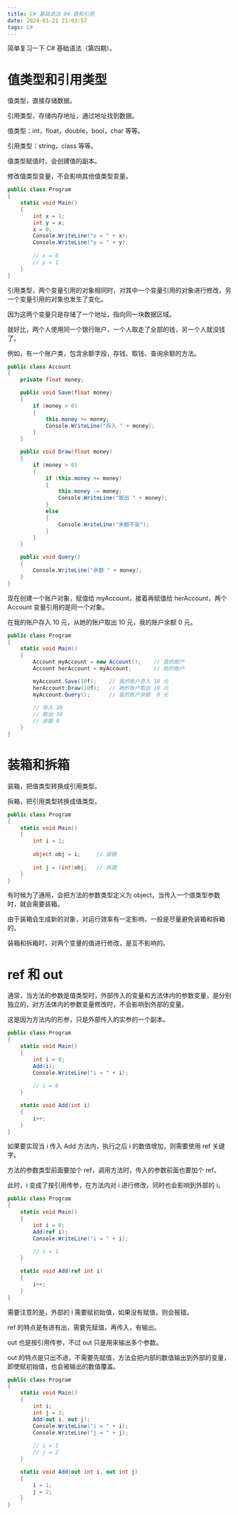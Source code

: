 ```yaml
---
title: C# 基础语法 04 值和引用
date: 2024-01-21 21:03:57
tags: C#
---
```


简单复习一下 C# 基础语法（第四期）。

<!--more-->

# 值类型和引用类型

值类型，直接存储数据。

引用类型，存储内存地址，通过地址找到数据。



值类型：int，float，double，bool，char 等等。

引用类型：string，class 等等。



值类型赋值时，会创建值的副本。

修改值类型变量，不会影响其他值类型变量。

```c#
public class Program
{
    static void Main()
    {
        int x = 1;
        int y = x;
        x = 0;
        Console.WriteLine("x = " + x);
        Console.WriteLine("y = " + y);
        
        // x = 0
        // y = 1
    }
}
```



引用类型，两个变量引用的对象相同时，对其中一个变量引用的对象进行修改，另一个变量引用的对象也发生了变化。

因为这两个变量只是存储了一个地址，指向同一块数据区域。

就好比，两个人使用同一个银行账户，一个人取走了全部的钱，另一个人就没钱了。



例如，有一个账户类，包含余额字段，存钱、取钱、查询余额的方法。

```c#
public class Account
{
    private float money;

    public void Save(float money)
    {
        if (money > 0)
        {
            this.money += money;
            Console.WriteLine("存入 " + money);
        }
    }

    public void Draw(float money)
    {
        if (money > 0)
        {
            if (this.money >= money)
            {
                this.money -= money;
                Console.WriteLine("取出 " + money);
            }
            else
            {
                Console.WriteLine("余额不足");
            }
        }
    }

    public void Query()
    {
        Console.WriteLine("余额 " + money);
    }
}
```



现在创建一个账户对象，赋值给 myAccount，接着再赋值给 herAccount，两个 Account 变量引用的是同一个对象。

在我的账户存入 10 元，从她的账户取出 10 元，我的账户余额 0 元。

```c#
public class Program
{
    static void Main()
    {
        Account myAccount = new Account();    // 我的账户
        Account herAccount = myAccount;       // 她的账户

        myAccount.Save(10f);    // 我的账户存入 10 元
        herAccount.Draw(10f);   // 她的账户取出 10 元
        myAccount.Query();      // 我的账户余额  0 元
        
        // 存入 10
        // 取出 10
        // 余额 0
    }
}
```



# 装箱和拆箱

装箱，把值类型转换成引用类型。

拆箱，把引用类型转换成值类型。

```c#
public class Program
{
    static void Main()
    {
        int i = 1;
        
        object obj = i;     // 装箱
        
        int j = (int)obj;   // 拆箱
    }
}
```

有时候为了通用，会把方法的参数类型定义为 object，当传入一个值类型参数时，就会需要装箱。

由于装箱会生成新的对象，对运行效率有一定影响，一般是尽量避免装箱和拆箱的。

装箱和拆箱时，对两个变量的值进行修改，是互不影响的。



# ref 和 out

通常，当方法的参数是值类型时，外部传入的变量和方法体内的参数变量，是分别独立的，对方法体内的参数变量修改时，不会影响到外部的变量。

这是因为方法内的形参，只是外部传入的实参的一个副本。

```c#
public class Program
{
    static void Main()
    {
        int i = 0;
        Add(i);
        Console.WriteLine("i = " + i);
        
        // i = 0
    }

    static void Add(int i)
    {
        i++;
    }
}
```



如果要实现当 i 传入 Add 方法内，执行之后 i 的数值增加，则需要使用 ref 关键字。

方法的参数类型前面要加个 ref，调用方法时，传入的参数前面也要加个 ref。

此时，i 变成了按引用传参，在方法内对 i 进行修改，同时也会影响到外部的 i。

```c#
public class Program
{
    static void Main()
    {
        int i = 0;
        Add(ref i);
        Console.WriteLine("i = " + i);
        
        // i = 1
    }

    static void Add(ref int i)
    {
        i++;
    }
}
```



需要注意的是，外部的 i 需要赋初始值，如果没有赋值，则会报错。

ref 的特点是有进有出，需要先赋值，再传入，有输出。



out 也是按引用传参，不过 out 只是用来输出多个参数。

out 的特点是只出不进，不需要先赋值，方法会把内部的数值输出到外部的变量，即使赋初始值，也会被输出的数值覆盖。

```c#
public class Program
{
    static void Main()
    {
        int i;
        int j = 3;
        Add(out i, out j);
        Console.WriteLine("i = " + i);
        Console.WriteLine("j = " + j);
        
        // i = 1
        // j = 2
    }

    static void Add(out int i, out int j)
    {
        i = 1;
        j = 2;
    }
}
```

